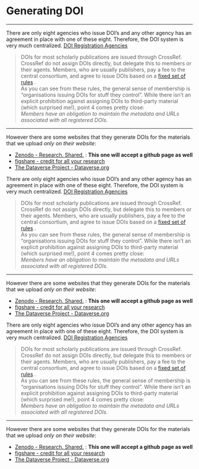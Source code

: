 # Generating DOI

- - - -
There are only eight agencies who issue DOI’s and any other agency has an agreement in place with one of these eight. Therefore, the DOI system is very much centralized.
[DOI Registration Agencies](https://www.doi.org/registration_agencies.html)

> DOIs for most scholarly publications are issued through CrossRef. CrossRef do not assign DOIs directly, but delegate this to members or their agents. Members, who are usually publishers, pay a fee to the central consortium, and agree to issue DOIs based on a [fixed set of rules](http://www.crossref.org/02publishers/59pub_rules.html) .  
> As you can see from these rules, the general sense of membership is “organisations issuing DOIs for stuff they control”. While there isn’t an explicit prohibition against assigning DOIs to third-party material (which surprised me!), point 4 comes pretty close:  
> _Members have an obligation to maintain the metadata and URLs associated with all registered DOIs._  
- - - -
However there are some websites that they generate DOIs for the materials that we upload *only on their website*:
* [Zenodo - Research. Shared.](https://zenodo.org/) : **This one will accept a github page as well**
* [figshare - credit for all your research](https://figshare.com/)
* [The Dataverse Project - Dataverse.org](https://dataverse.org/)

There are only eight agencies who issue DOI’s and any other agency has an agreement in place with one of these eight. Therefore, the DOI system is very much centralized.
[DOI Registration Agencies](https://www.doi.org/registration_agencies.html)

> DOIs for most scholarly publications are issued through CrossRef. CrossRef do not assign DOIs directly, but delegate this to members or their agents. Members, who are usually publishers, pay a fee to the central consortium, and agree to issue DOIs based on a [fixed set of rules](http://www.crossref.org/02publishers/59pub_rules.html) .  
> As you can see from these rules, the general sense of membership is “organisations issuing DOIs for stuff they control”. While there isn’t an explicit prohibition against assigning DOIs to third-party material (which surprised me!), point 4 comes pretty close:  
> _Members have an obligation to maintain the metadata and URLs associated with all registered DOIs._  
- - - -
However there are some websites that they generate DOIs for the materials that we upload *only on their website*:
* [Zenodo - Research. Shared.](https://zenodo.org/) : **This one will accept a github page as well**
* [figshare - credit for all your research](https://figshare.com/)
* [The Dataverse Project - Dataverse.org](https://dataverse.org/)

There are only eight agencies who issue DOI’s and any other agency has an agreement in place with one of these eight. Therefore, the DOI system is very much centralized.
[DOI Registration Agencies](https://www.doi.org/registration_agencies.html)

> DOIs for most scholarly publications are issued through CrossRef. CrossRef do not assign DOIs directly, but delegate this to members or their agents. Members, who are usually publishers, pay a fee to the central consortium, and agree to issue DOIs based on a [fixed set of rules](http://www.crossref.org/02publishers/59pub_rules.html) .  
> As you can see from these rules, the general sense of membership is “organisations issuing DOIs for stuff they control”. While there isn’t an explicit prohibition against assigning DOIs to third-party material (which surprised me!), point 4 comes pretty close:  
> _Members have an obligation to maintain the metadata and URLs associated with all registered DOIs._  
- - - -
However there are some websites that they generate DOIs for the materials that we upload *only on their website*:
* [Zenodo - Research. Shared.](https://zenodo.org/) : **This one will accept a github page as well**
* [figshare - credit for all your research](https://figshare.com/)
* [The Dataverse Project - Dataverse.org](https://dataverse.org/)



